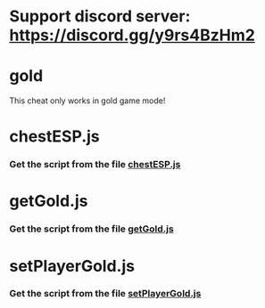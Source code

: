 # Support discord server: https://discord.gg/y9rs4BzHm2

# gold

This cheat only works in gold game mode!

# chestESP.js

### Get the script from the file [chestESP.js](https://raw.githubusercontent.com/therealglixzzy/blooket-hack/main/gold/chestESP.js)

# getGold.js

### Get the script from the file [getGold.js](https://raw.githubusercontent.com/therealglixzzy/blooket-hack/main/gold/getGold.js)

# setPlayerGold.js

### Get the script from the file [setPlayerGold.js](https://raw.githubusercontent.com/therealglixzzy/blooket-hack/main/gold/setPlayerGold.js)

